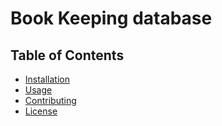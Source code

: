 # Book Keeping database

## Table of Contents
- [Installation](#installation)
- [Usage](#usage)
- [Contributing](#contributing)
- [License](#license)